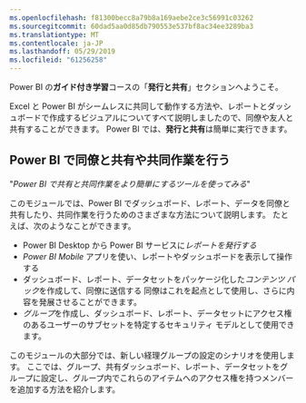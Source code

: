 ```yaml
---
ms.openlocfilehash: f81300becc8a79b8a169aebe2ce3c56991c03262
ms.sourcegitcommit: 60dad5aa0d85db790553e537bf8ac34ee3289ba3
ms.translationtype: MT
ms.contentlocale: ja-JP
ms.lasthandoff: 05/29/2019
ms.locfileid: "61256258"
---
```

Power BI の**ガイド付き学習**コースの「**発行と共有**」セクションへようこそ。

Excel と Power BI がシームレスに共同して動作する方法や、レポートとダッシュボードで作成するビジュアルについてすべて説明しましたので、同僚や友人と共有することができます。 Power BI では、**発行と共有**は簡単に実行できます。

## <a name="share-and-collaborate-with-colleagues-in-power-bi"></a>Power BI で同僚と共有や共同作業を行う
"*Power BI で共有と共同作業をより簡単にするツールを使ってみる*"

このモジュールでは、Power BI でダッシュボード、レポート、データを同僚と共有したり、共同作業を行うためのさまざまな方法について説明します。 たとえば、次のようなことができます。

* Power BI Desktop から Power BI サービスに*レポートを発行する*
* *Power BI Mobile* アプリを使い、レポートやダッシュボードを表示して操作する
* ダッシュボード、レポート、データセットをパッケージ化した*コンテンツ パック*を作成して、同僚に送信する 同僚はこれを起点として使用し、さらに内容を発展させることができます。
* *グループ*を作成し、ダッシュボード、レポート、データセットにアクセス権のあるユーザーのサブセットを特定するセキュリティ モデルとして使用できます。

このモジュールの大部分では、新しい経理グループの設定のシナリオを使用します。 ここでは、グループ、共有ダッシュボード、レポート、データセットをグループに設定し、グループ内でこれらのアイテムへのアクセス権を持つメンバーを追加する方法を紹介します。

